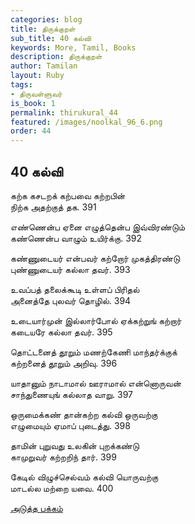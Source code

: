 ```yaml
---
categories: blog
title: திருக்குறள்
sub_title: 40 கல்வி
keywords: More, Tamil, Books
description: திருக்குறள்
author: Tamilan
layout: Ruby
tags:
- திருவள்ளுவர்
is_book: 1
permalink: thirukural_44
featured: /images/noolkal_96_6.png
order: 44
---
```

## 40 கல்வி

கற்க கசடறக் கற்பவை கற்றபின்  
நிற்க அதற்குத் தக. 391

எண்ணென்ப ஏனை எழுத்தென்ப இவ்விரண்டும்  
கண்ணென்ப வாழும் உயிர்க்கு. 392

கண்ணுடையர் என்பவர் கற்றோர் முகத்திரண்டு  
புண்ணுடையர் கல்லா தவர். 393

உவப்பத் தலைக்கூடி உள்ளப் பிரிதல்  
அனைத்தே புலவர் தொழில். 394

உடையார்முன் இல்லார்போல் ஏக்கற்றுங் கற்றார்  
கடையரே கல்லா தவர். 395

தொட்டனைத் தூறும் மணற்கேணி மாந்தர்க்குக்  
கற்றனைத் தூறும் அறிவு. 396

யாதானும் நாடாமால் ஊராமால் என்னொருவன்  
சாந்துணையுங் கல்லாத வாறு. 397

ஒருமைக்கண் தான்கற்ற கல்வி ஒருவற்கு  
எழுமையும் ஏமாப் புடைத்து. 398

தாமின் புறுவது உலகின் புறக்கண்டு  
காமுறுவர் கற்றறிந் தார். 399

கேடில் விழுச்செல்வம் கல்வி யொருவற்கு  
மாடல்ல மற்றை யவை. 400

[அடுத்த பக்கம்](thirukural_45)